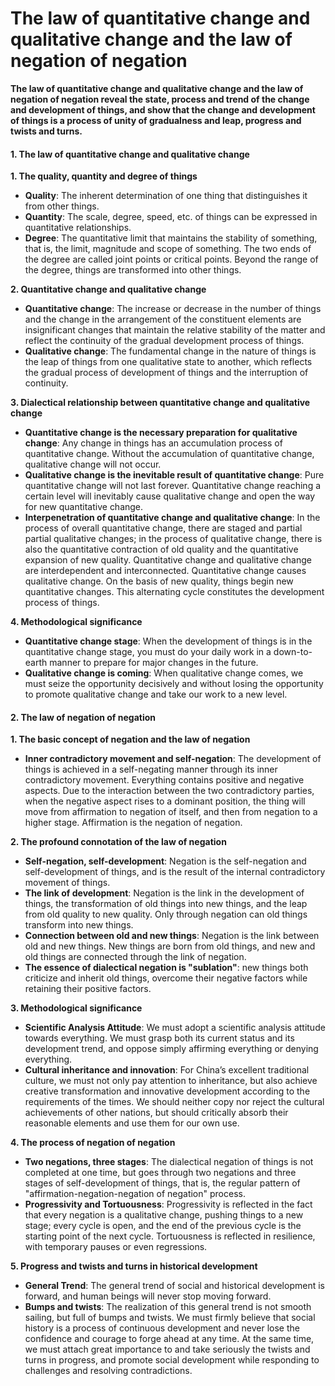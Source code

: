 # The law of quantitative change and qualitative change and the law of negation of negation

**The law of quantitative change and qualitative change and the law of negation of negation reveal the state, process and trend of the change and development of things, and show that the change and development of things is a process of unity of gradualness and leap, progress and twists and turns.**

#### 1. The law of quantitative change and qualitative change

**1. The quality, quantity and degree of things**

- **Quality**: The inherent determination of one thing that distinguishes it from other things.
- **Quantity**: The scale, degree, speed, etc. of things can be expressed in quantitative relationships.
- **Degree**: The quantitative limit that maintains the stability of something, that is, the limit, magnitude and scope of something. The two ends of the degree are called joint points or critical points. Beyond the range of the degree, things are transformed into other things.

**2. Quantitative change and qualitative change**

- **Quantitative change**: The increase or decrease in the number of things and the change in the arrangement of the constituent elements are insignificant changes that maintain the relative stability of the matter and reflect the continuity of the gradual development process of things.
- **Qualitative change**: The fundamental change in the nature of things is the leap of things from one qualitative state to another, which reflects the gradual process of development of things and the interruption of continuity.

**3. Dialectical relationship between quantitative change and qualitative change**

- **Quantitative change is the necessary preparation for qualitative change**: Any change in things has an accumulation process of quantitative change. Without the accumulation of quantitative change, qualitative change will not occur.
- **Qualitative change is the inevitable result of quantitative change**: Pure quantitative change will not last forever. Quantitative change reaching a certain level will inevitably cause qualitative change and open the way for new quantitative change.
- **Interpenetration of quantitative change and qualitative change**: In the process of overall quantitative change, there are staged and partial partial qualitative changes; in the process of qualitative change, there is also the quantitative contraction of old quality and the quantitative expansion of new quality. Quantitative change and qualitative change are interdependent and interconnected. Quantitative change causes qualitative change. On the basis of new quality, things begin new quantitative changes. This alternating cycle constitutes the development process of things.

**4. Methodological significance**

- **Quantitative change stage**: When the development of things is in the quantitative change stage, you must do your daily work in a down-to-earth manner to prepare for major changes in the future.
- **Qualitative change is coming**: When qualitative change comes, we must seize the opportunity decisively and without losing the opportunity to promote qualitative change and take our work to a new level.

#### 2. The law of negation of negation

**1. The basic concept of negation and the law of negation**

- **Inner contradictory movement and self-negation**: The development of things is achieved in a self-negating manner through its inner contradictory movement. Everything contains positive and negative aspects. Due to the interaction between the two contradictory parties, when the negative aspect rises to a dominant position, the thing will move from affirmation to negation of itself, and then from negation to a higher stage. Affirmation is the negation of negation.

**2. The profound connotation of the law of negation**

- **Self-negation, self-development**: Negation is the self-negation and self-development of things, and is the result of the internal contradictory movement of things.
- **The link of development**: Negation is the link in the development of things, the transformation of old things into new things, and the leap from old quality to new quality. Only through negation can old things transform into new things.
- **Connection between old and new things**: Negation is the link between old and new things. New things are born from old things, and new and old things are connected through the link of negation.
- **The essence of dialectical negation is "sublation"**: new things both criticize and inherit old things, overcome their negative factors while retaining their positive factors.

**3. Methodological significance**

- **Scientific Analysis Attitude**: We must adopt a scientific analysis attitude towards everything. We must grasp both its current status and its development trend, and oppose simply affirming everything or denying everything.
- **Cultural inheritance and innovation**: For China’s excellent traditional culture, we must not only pay attention to inheritance, but also achieve creative transformation and innovative development according to the requirements of the times. We should neither copy nor reject the cultural achievements of other nations, but should critically absorb their reasonable elements and use them for our own use.

**4. The process of negation of negation**

- **Two negations, three stages**: The dialectical negation of things is not completed at one time, but goes through two negations and three stages of self-development of things, that is, the regular pattern of "affirmation-negation-negation of negation" process.
- **Progressivity and Tortuousness**: Progressivity is reflected in the fact that every negation is a qualitative change, pushing things to a new stage; every cycle is open, and the end of the previous cycle is the starting point of the next cycle. Tortuousness is reflected in resilience, with temporary pauses or even regressions.

**5. Progress and twists and turns in historical development**

- **General Trend**: The general trend of social and historical development is forward, and human beings will never stop moving forward.
- **Bumps and twists**: The realization of this general trend is not smooth sailing, but full of bumps and twists. We must firmly believe that social history is a process of continuous development and never lose the confidence and courage to forge ahead at any time. At the same time, we must attach great importance to and take seriously the twists and turns in progress, and promote social development while responding to challenges and resolving contradictions.